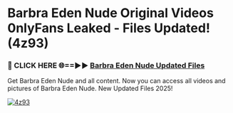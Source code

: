 # Barbra Eden Nude Original Videos 0nlyFans Leaked - Files Updated! (4z93)

<h3>🔴 CLICK HERE 🌐==►► <a href="https://tinyurl.com/y5r63du9" rel="nofollow">Barbra Eden Nude Updated Files</a></h3>

Get Barbra Eden Nude and all content. Now you can access all videos and pictures of Barbra Eden Nude. New Updated Files 2025!

[![4z93](https://i.imgur.com/UVo9nyh.gif)](https://tinyurl.com/y5r63du9)